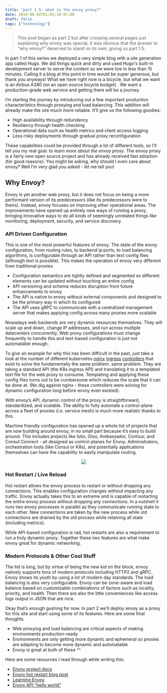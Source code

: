 ```yaml
---
title: "part 1.5: what is the envoy proxy?"
date: 2019-06-02T01:01:19-07:00
draft: false
tags: ["technology"]
---
```


>This post began as part 2 but after crossing several pages just explaining why envoy was special, it was obvious that the answer to “why envoy?” deserved to stand on its own, giving us part 1.5.

In part 1 of this series we deployed a very simple blog with a site generation app called Hugo. We did things quick and dirty and used Hugo's built-in development server to serve the content so we were live in less than 15 minutes. Calling it a blog at this point in time would be super generous, but thank you anyways! What we have right now is a bicycle, but what we want is an Airbus A380 (on an open source bicycle budget) . We want a production-grade web service and getting there will be a journey. 

I’m starting the journey by introducing out a few important production characteristics through proxying and load balancing. This addition will already make the site much more reliable. It’ll give us the following goodies:
- High availability through redundancy
- Resiliency through health checking 
- Operational data such as health metrics and client access logging
- Less risky deployments through gradual proxy reconfiguration

These capabilities could be provided through a lot of different tools, so I’ll tell you my real goal: _to learn more about the envoy proxy_. The envoy proxy is a fairly new open source project and has already received fast adoption (for good reasons). You might be asking, why should I even care about envoy? Well I’m very glad you asked - let me tell you!

## Why Envoy?

Envoy is yet another web proxy, but it does not focus on being a more performant version of its predecessors (like its predecessors were to theirs). Instead, envoy focuses on improving other operational areas. The improvements have opened up entirely new ways of running a proxy, bringing innovative ways to do all kinds of seemingly unrelated things like monitoring, deployment, security, and service discovery. 

### API Driven Configuration

This is one of the most powerful features of envoy. The state of the envoy configuration, from routing rules, to backend ip:ports, to load balancing algorithms, is configurable through an API rather than text config files (although text is possible). This makes the operation of envoy very different from traditional proxies.

- Configuration semantics are tightly defined and segmented so different elements can be updated without touching an entire config
- API versioning and schema reduces disruption from future enhancements to envoy
- The API is native to envoy without external components and designed to be the primary way in which its configured
- The API uses gRPC to communicate with a centralized management server that makes applying config across many proxies more scalable

Nowadays web backends are very dynamic resources themselves. They will scale up and down, change IP addresses, and run across multiple datacenters concurrently. Web proxy configurations must change frequently to handle this and text-based configuration is just not automatable enough. 

To give an example for why this has been difficult in the past, just take a look at the number of different kubernetes [nginx](https://github.com/kubernetes/ingress-nginx) [ingress](https://github.com/nginxinc/kubernetes-ingress) [controllers](https://github.com/ehazlett/interlock) that exist to solve the fundamentally the same problem. same problem. They are taking a standard API (the K8s ingress API) and translating it to a templated text file for the web proxy to consume. Templating and applying these config files turns out to be cumbersome which reduces the scale that it can be done at.  (No dig against nginx - these controllers were solving for dynamic configuration long before envoy even existed).

With envoy’s API, dynamic control of the proxy is straightforward, standardized, and scalable. The ability to fully automate a control-plane across a fleet of proxies (i.e. service mesh) is much more realistic thanks to this. 

Machine friendly configuration has opened up a whole list of projects that are now building around envoy, in no small part because it’s easy to build around. This includes projects like Istio, Gloo, Ambassador, Contour, and Consul Connect - all designed as control-planes for Envoy. Administrators, orchestration tools (like Consul or K8s), and potentially applications themselves can have the capability to easily manipulate routing.

<div align="center">
<img src="/images/envoy-config.png">
</div>

### Hot Restart / Live Reload
Hot restart allows the envoy process to restart or without dropping any connections. This enables configuration changes without impacting any traffic. Envoy actually takes this to an extreme and is capable of restarting the entire envoy process without dropping any connections. In a nutshell it runs two envoy processes in parallel as they communicate running state to each other. New connections are taken by the new process while old connections are drained by the old process while retaining all state (including metrics).

While API-based configuration is rad, hot restarts are also a requirement to run a truly dynamic proxy. Together these two features are what make envoy great for dynamic networking.

### Modern Protocols & Other Cool Stuff
The list is long, but by virtue of being the new kid on the block, envoy natively supports tons of modern protocols including HTTP2 and gRPC. Envoy shows its youth by using a lot of modern day standards. The load balancing is also very configurable. Envoy can be zone-aware and load balance based on customizable combinations of factors such as locality, priority, and health. Then there are also the little conveniences like access logs output in JSON that are nice. 

Okay that’s enough gushing for now. In part 2 we’ll deploy envoy as a proxy for this site and start using some of its features. Here are some final thoughts.
- Web proxying and load balancing are critical aspects of making environments production-ready
- Environments are only getting more dynamic and ephemeral so proxies are adapting to become more dynamic and automatable
- Envoy is great at both of these ^^


Here are some resources I read through while writing this:
- [Envoy project docs](https://www.envoyproxy.io/docs/envoy/latest/)
- [Envoy hot restart blog post](https://blog.envoyproxy.io/envoy-hot-restart-1d16b14555b5)
- [Learning Envoy](https://www.envoyproxy.io/learn/)
- [Envoy API “hello world”](https://medium.com/@salmaan.rashid/envoy-discovery-hello-world-d3e44d19603d)